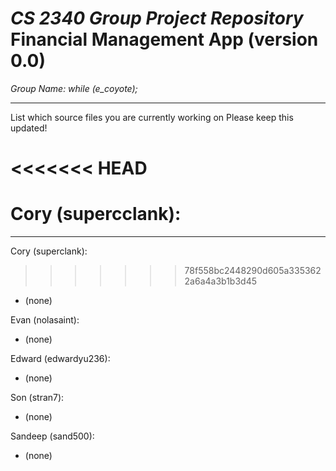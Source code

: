 *CS 2340 Group Project Repository*
Financial Management App (version 0.0)
===
*Group Name: while (e_coyote);*

---

List which source files you are currently working on
Please keep this updated!

<<<<<<< HEAD
=====================
Cory (supercclank):
=======
---

Cory (superclank):
>>>>>>> 78f558bc2448290d605a3353622a6a4a3b1b3d45
  + (none)

Evan (nolasaint):
  + (none)

Edward (edwardyu236):
  + (none)

Son (stran7):
  + (none)

Sandeep (sand500):
  + (none)

